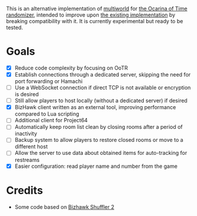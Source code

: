 This is an alternative implementation of [multiworld](https://wiki.ootrandomizer.com/index.php?title=Multiworld) for [the Ocarina of Time randomizer](https://ootrandomizer.com/), intended to improve upon [the existing implementation](https://github.com/TestRunnerSRL/bizhawk-co-op) by breaking compatibility with it. It is currently experimental but ready to be tested.

# Goals

- [x] Reduce code complexity by focusing on OoTR
- [x] Establish connections through a dedicated server, skipping the need for port forwarding or Hamachi
- [ ] Use a WebSocket connection if direct TCP is not available or encryption is desired
- [ ] Still allow players to host locally (without a dedicated server) if desired
- [x] BizHawk client written as an external tool, improving performance compared to Lua scripting
- [ ] Additional client for Project64
- [ ] Automatically keep room list clean by closing rooms after a period of inactivity
- [ ] Backup system to allow players to restore closed rooms or move to a different host
- [ ] Allow the server to use data about obtained items for auto-tracking for restreams
- [x] Easier configuration: read player name and number from the game

# Credits

* Some code based on [Bizhawk Shuffler 2](https://github.com/authorblues/bizhawk-shuffler-2)
